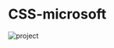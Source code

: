 # CSS-microsoft
![project](https://user-images.githubusercontent.com/42955212/88613209-a4b12a00-d095-11ea-96d6-9a6cabbdd4d2.png)

